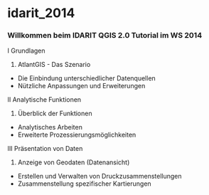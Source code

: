 idarit_2014
============

### Willkommen beim IDARIT QGIS 2.0 Tutorial im WS 2014

I Grundlagen
  1. AtlantGIS - Das Szenario
  * Die Einbindung unterschiedlicher Datenquellen
  * Nützliche Anpassungen und Erweiterungen  

II Analytische Funktionen
  1. Überblick der Funktionen
  * Analytisches Arbeiten
  * Erweiterte Prozessierungsmöglichkeiten  
    
III Präsentation von Daten
  1. Anzeige von Geodaten (Datenansicht)
  * Erstellen und Verwalten von Druckzusammenstellungen
  * Zusammenstellung spezifischer Kartierungen  
